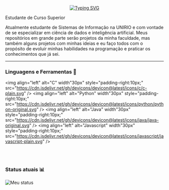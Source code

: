 <header>
    <link rel="stylesheet" type='text/css' href="https://cdn.jsdelivr.net/gh/devicons/devicon@latest/devicon.min.css" />
</header>

<p align="center">
    <a href="https://git.io/typing-svg"><img src="https://readme-typing-svg.demolab.com?font=Fira+Code&pause=1000&color=924DBF&center=true&vCenter=true&random=false&width=435&lines=Hugo+Prado+%F0%9F%91%BB" alt="Typing SVG" /></a>
</p>

<p align="left">Estudante de Curso Superior</p>

Atualmente estudante de Sistemas de Informação na UNIRIO e com vontade de se especializar em ciência de dados e inteligência artificial. Meus repositórios em grande parte serão 
projetos da minha faculdade, mas também alguns projetos com minhas ideias e eu faço todos com o propósito de evoluir minhas habilidades na programação 
e praticar os conhecimentos que já sei.

---

### Linguagens e Ferramentas 👾

<img align="left" alt="C" width"30px" style="padding-right:10px;" src="https://cdn.jsdelivr.net/gh/devicons/devicon@latest/icons/c/c-plain.svg" />
<img align="left" alt="Python" width"30px" style="padding-right:10px;" src="https://cdn.jsdelivr.net/gh/devicons/devicon@latest/icons/python/python-original.svg" />
<img align="left" alt="Java" width"30px" style="padding-right:10px;" src="https://cdn.jsdelivr.net/gh/devicons/devicon@latest/icons/java/java-original.svg" />
<img align="left" alt="Javascript" width"30px" style="padding-right:10px;" src="https://cdn.jsdelivr.net/gh/devicons/devicon@latest/icons/javascript/javascript-plain.svg" />

<br />

#

### Status atuais 📊

![Meu status](https://github-readme-stats.vercel.app/api?username=hugoprd&show_icons=true&theme=midnight-purple)

#
